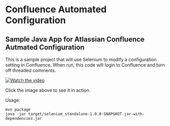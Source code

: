 # Confluence Automated Configuration
## Sample Java App for Atlassian Confluence Autmated Configuration

This is a sample project that will use Selenium to modify a configuration setting
in Confluence.  When run, this code will login to Confluence and turn off
threaded comments.

[![Watch the video](https://img.youtube.com/vi/nGTfZhSVnJA/0.jpg)](https://youtu.be/nGTfZhSVnJA)

Click the image above to see it in action.

Usage:
```
mvn package
java -jar target/selenium_standalone-1.0.0-SNAPSHOT-jar-with-dependencies.jar 
```


